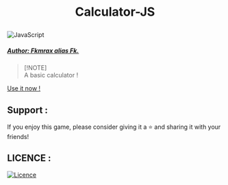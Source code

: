 # <p align="center">Calculator-JS</p>
![JavaScript](https://img.shields.io/badge/javascript-%23323330.svg?style=for-the-badge&logo=javascript&logoColor=%23F7DF1E) 

##### [Author: Fkmrax alias Fk.](https://github.com/Fkmraxx)

> [!NOTE]\
> A basic calculator !

[Use it now !](https://fkmraxx.github.io/Calculator-JS) 

## Support : 

If you enjoy this game, please consider giving it a ⭐ and sharing it with your friends!

## LICENCE :

[![Licence](https://img.shields.io/github/license/Ileriayo/markdown-badges?style=for-the-badge)](./LICENSE) 
